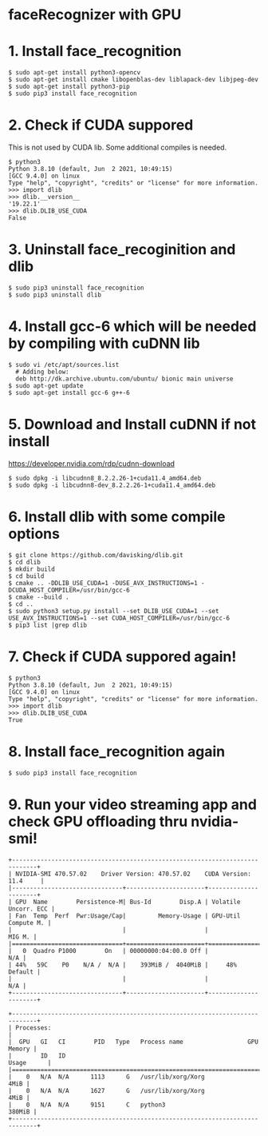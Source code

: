# faceRecognizer with GPU

# 1. Install face_recognition
```
$ sudo apt-get install python3-opencv
$ sudo apt-get install cmake libopenblas-dev liblapack-dev libjpeg-dev
$ sudo apt-get install python3-pip
$ sudo pip3 install face_recognition
```

# 2. Check if CUDA suppored
This is not used by CUDA lib. Some additional compiles is needed.
```
$ python3
Python 3.8.10 (default, Jun  2 2021, 10:49:15) 
[GCC 9.4.0] on linux
Type "help", "copyright", "credits" or "license" for more information.
>>> import dlib
>>> dlib.__version__
'19.22.1'
>>> dlib.DLIB_USE_CUDA
False
```

# 3. Uninstall face_recoginition and dlib
```
$ sudo pip3 uninstall face_recognition
$ sudo pip3 uninstall dlib
```

# 4. Install gcc-6 which will be needed by compiling with cuDNN lib
```
$ sudo vi /etc/apt/sources.list
  # Adding below:
  deb http://dk.archive.ubuntu.com/ubuntu/ bionic main universe
$ sudo apt-get update
$ sudo apt-get install gcc-6 g++-6
```

# 5. Download and Install cuDNN if not install
https://developer.nvidia.com/rdp/cudnn-download
```
$ sudo dpkg -i libcudnn8_8.2.2.26-1+cuda11.4_amd64.deb 
$ sudo dpkg -i libcudnn8-dev_8.2.2.26-1+cuda11.4_amd64.deb
```

# 6. Install dlib with some compile options
```
$ git clone https://github.com/davisking/dlib.git
$ cd dlib
$ mkdir build
$ cd build
$ cmake .. -DDLIB_USE_CUDA=1 -DUSE_AVX_INSTRUCTIONS=1 -DCUDA_HOST_COMPILER=/usr/bin/gcc-6
$ cmake --build .
$ cd ..
$ sudo python3 setup.py install --set DLIB_USE_CUDA=1 --set USE_AVX_INSTRUCTIONS=1 --set CUDA_HOST_COMPILER=/usr/bin/gcc-6
$ pip3 list |grep dlib
```
# 7. Check if CUDA suppored again!
```
$ python3
Python 3.8.10 (default, Jun  2 2021, 10:49:15) 
[GCC 9.4.0] on linux
Type "help", "copyright", "credits" or "license" for more information.
>>> import dlib
>>> dlib.DLIB_USE_CUDA
True
```
# 8. Install face_recognition again
```
$ sudo pip3 install face_recognition
```

# 9. Run your video streaming app and check GPU offloading thru nvidia-smi!
```
+-----------------------------------------------------------------------------+
| NVIDIA-SMI 470.57.02    Driver Version: 470.57.02    CUDA Version: 11.4     |
|-------------------------------+----------------------+----------------------+
| GPU  Name        Persistence-M| Bus-Id        Disp.A | Volatile Uncorr. ECC |
| Fan  Temp  Perf  Pwr:Usage/Cap|         Memory-Usage | GPU-Util  Compute M. |
|                               |                      |               MIG M. |
|===============================+======================+======================|
|   0  Quadro P1000        On   | 00000000:04:00.0 Off |                  N/A |
| 44%   59C    P0    N/A /  N/A |    393MiB /  4040MiB |     48%      Default |
|                               |                      |                  N/A |
+-------------------------------+----------------------+----------------------+
                                                                               
+-----------------------------------------------------------------------------+
| Processes:                                                                  |
|  GPU   GI   CI        PID   Type   Process name                  GPU Memory |
|        ID   ID                                                   Usage      |
|=============================================================================|
|    0   N/A  N/A      1113      G   /usr/lib/xorg/Xorg                  4MiB |
|    0   N/A  N/A      1627      G   /usr/lib/xorg/Xorg                  4MiB |
|    0   N/A  N/A      9151      C   python3                           380MiB |
+-----------------------------------------------------------------------------+
```
